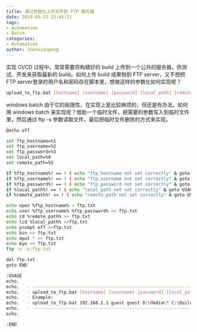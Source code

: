 ```yaml
---
title: 通过参数化上传文件到 FTP 服务器
date: 2019-05-13 23:43:21
tags: 
- Automation
- Batch
categories: 
- Automation
author: shenxianpeng
---
```


实现 CI/CD 过程中，常常需要将构建好的 build 上传到一个公共的服务器，供测试、开发来获取最新的 build。如何上传 build 成果物到 FTP server，又不想把 FTP server登录的用户名和密码存在脚本里，想做这样的参数化如何实现呢？

```bash
upload_to_ftp.bat [hostname] [username] [password] [local_path] [remote_pat]
```

windows batch 由于它的局限性，在实现上是比较麻烦的，但还是有办法。如何用 windows batch 来实现呢？借助一个临时文件，把需要的参数写入到临时文件里，然后通过 ftp -s 参数读取文件，最后把临时文件删除的方式来实现。

```bash
@echo off

set ftp_hostname=%1
set ftp_username=%2
set ftp_password=%3
set local_path=%4
set remote_path=%5

if %ftp_hostname%! == ! ( echo "ftp_hostname not set correctly" & goto USAGE )
if %ftp_username%! == ! ( echo "ftp_username not set correctly" & goto USAGE )
if %ftp_password%! == ! ( echo "ftp_password not set correctly" & goto USAGE )
if %local_path%! == ! ( echo "local_path not set correctly" & goto USAGE )
if %remote_path%! == ! ( echo "remote_path not set correctly" & goto USAGE )

echo open %ftp_hostname% > ftp.txt
echo user %ftp_username% %ftp_password% >> ftp.txt
echo cd %remote_path% >> ftp.txt
echo lcd %local_path% >>ftp.txt  
echo prompt off >>ftp.txt
echo bin >> ftp.txt
echo mput * >> ftp.txt
echo bye >> ftp.txt
ftp -n -s:ftp.txt

del ftp.txt
goto END

:USAGE
echo.
echo.   - -------------------------------------------------------------------------------
echo.   - upload_to_ftp.bat [hostname] [username] [password] [local_path] [remote_pat]  -
echo.   - Example:                                                                      -
echo.   - upload_to_ftp.bat 192.168.1.1 guest guest D:\Media\* C:\Builds\               -
echo.   - -------------------------------------------------------------------------------
echo.

:END
```
